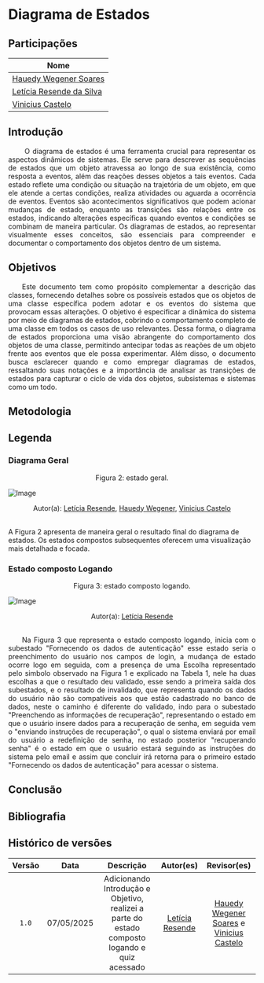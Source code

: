 # Diagrama de Estados

## Participações
| Nome                      |
|---------------------------|
| [Hauedy Wegener Soares](https://github.com/HauedyWS)  |
| [Letícia Resende da Silva ](https://github.com/LeticiaResende23)  |
| [Vinicius Castelo](https://github.com/Vini47)  |


## Introdução

<p align="justify"> &emsp;&emsp; O diagrama de estados é uma ferramenta crucial para representar os aspectos dinâmicos de sistemas. Ele serve para descrever as sequências de estados que um objeto atravessa ao longo de sua existência, como resposta a eventos, além das reações desses objetos a tais eventos. Cada estado reflete uma condição ou situação na trajetória de um objeto, em que ele atende a certas condições, realiza atividades ou aguarda a ocorrência de eventos. Eventos são acontecimentos significativos que podem acionar mudanças de estado, enquanto as transições são relações entre os estados, indicando alterações específicas quando eventos e condições se combinam de maneira particular. Os diagramas de estados, ao representar visualmente esses conceitos, são essenciais para compreender e documentar o comportamento dos objetos dentro de um sistema.</p>

## Objetivos

<p align="justify"> &emsp;&emsp;Este documento tem como propósito complementar a descrição das classes, fornecendo detalhes sobre os possíveis estados que os objetos de uma classe específica podem adotar e os eventos do sistema que provocam essas alterações. O objetivo é especificar a dinâmica do sistema por meio de diagramas de estados, cobrindo o comportamento completo de uma classe em todos os casos de uso relevantes. Dessa forma, o diagrama de estados proporciona uma visão abrangente do comportamento dos objetos de uma classe, permitindo antecipar todas as reações de um objeto frente aos eventos que ele possa experimentar. Além disso, o documento busca esclarecer quando e como empregar diagramas de estados, ressaltando suas notações e a importância de analisar as transições de estados para capturar o ciclo de vida dos objetos, subsistemas e sistemas como um todo.</p>

## Metodologia

## Legenda

### Diagrama Geral

<center>Figura 2: estado geral.</center>

![Image](https://github.com/user-attachments/assets/9f1ed344-6d8a-44f9-9d70-9dbfd67519c3)
<center>Autor(a): <a href="https://github.com/LeticiaResende23" target = "_blank">Letícia Resende</a>, <a href="https://github.com/HauedyWS" target = "_blank">Hauedy Wegener</a>, <a href="https://github.com/Vini47" target = "_blank">Vinicius Castelo</a>  </center>

<br>

A Figura 2 apresenta de maneira geral o resultado final do diagrama de estados. Os estados compostos subsequentes oferecem uma visualização mais detalhada e focada.

### Estado composto Logando

<center>Figura 3: estado composto logando.</center>

![Image](https://github.com/user-attachments/assets/4692f2e9-5f69-4b05-b7da-7189771c68cf)

<center>Autor(a): <a href="https://github.com/LeticiaResende23" target = "_blank">Letícia Resende</a></center>

<br>

<p align="justify"> &emsp;&emsp;Na Figura 3 que representa o estado composto logando, inicia com o subestado "Fornecendo os dados de autenticação" esse estado seria o preenchimento do usuário nos campos de login, a mudança de estado ocorre logo em seguida, com a presença de uma Escolha representado pelo simbolo observado na Figura 1 e explicado na Tabela 1, nele ha duas escolhas a que o resultado deu validado, esse sendo a primeira saída dos subestados, e o resultado de invalidado, que representa quando os dados do usuário não são compatíveis aos que estão cadastrado no banco de dados, neste o caminho é diferente do validado, indo para o subestado "Preenchendo as informações de recuperação", representando o estado em que o usuário insere dados para a recuperação de senha, em seguida vem o "enviando instruções de recuperação", o qual o sistema enviará por email do usuário a redefinição de senha, no estado posterior "recuperando senha" é o estado em que o usuário estará seguindo as instruções do sistema pelo email e assim que concluir irá retorna para o primeiro estado "Fornecendo os dados de autenticação" para acessar o sistema.</p>


## Conclusão

## Bibliografia


## Histórico de versões

| Versão |    Data    |                       Descrição                       |                       Autor(es)                        |                      Revisor(es)                       |
| :----: | :--------: | :---------------------------------------------------: | :----------------------------------------------------: | :----------------------------------------------------: |
| `1.0`  | 07/05/2025 | Adicionando Introdução e Objetivo, realizei a parte do estado composto logando e quiz acessado     | [Letícia Resende](https://github.com/LeticiaResende23)     | [Hauedy Wegener Soares](https://github.com/HauedyWS) e [Vinicius Castelo](https://github.com/Vini47) |